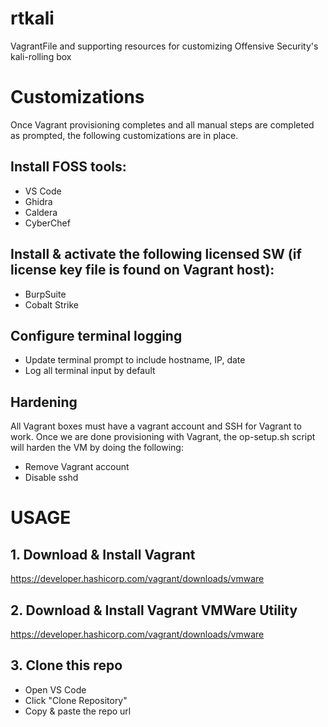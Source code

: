 # rtkali
VagrantFile and supporting resources for customizing Offensive Security's kali-rolling box

# Customizations
Once Vagrant provisioning completes and all manual steps are completed as prompted, the following customizations are in place.

## Install FOSS tools:
  - VS Code
  - Ghidra
  - Caldera
  - CyberChef
  
## Install & activate the following licensed SW (if license key file is found on Vagrant host):
  - BurpSuite
  - Cobalt Strike
  
## Configure terminal logging
  - Update terminal prompt to include hostname, IP, date
  - Log all terminal input by default
  
## Hardening
All Vagrant boxes must have a vagrant account and SSH for Vagrant to work. Once we are done provisioning with Vagrant, the op-setup.sh script will harden the VM by doing the following:
  - Remove Vagrant account
  - Disable sshd

# USAGE
## 1. Download & Install Vagrant
https://developer.hashicorp.com/vagrant/downloads/vmware
## 2. Download & Install Vagrant VMWare Utility
https://developer.hashicorp.com/vagrant/downloads/vmware
## 3. Clone this repo
  - Open VS Code
  - Click "Clone Repository"
  - Copy & paste the repo url
